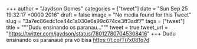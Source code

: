 
+++
author = "Jaydson Gomes"
categories = ["tweet"]
date = "Sun Sep 25 19:32:17 +0000 2016"
draft = false
image = "No media found for this Tweet"
slug = "3a7ec86edc1ce44c1a030e6a99c674ce3ff3adf7"
tags = ["tweet"]
title = """Dudu ensinando os paranau..."""
tweet = true
tweet_url = "https://twitter.com/jaydson/status/780127807045308416"
+++
Dudu ensinando os paranauê pra vó bisa https://t.co/Ti7x081q7d
